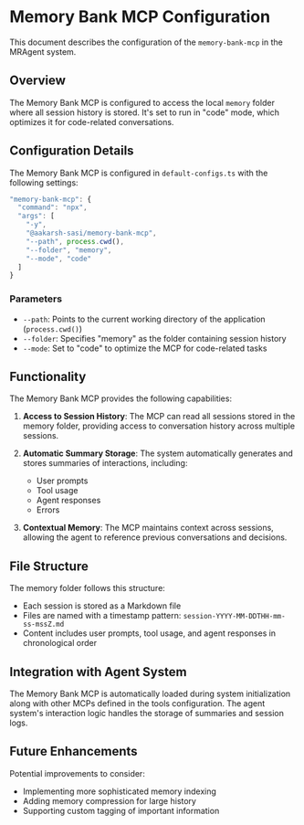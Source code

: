 # Memory Bank MCP Configuration

This document describes the configuration of the `memory-bank-mcp` in the MRAgent system.

## Overview

The Memory Bank MCP is configured to access the local `memory` folder where all session history is stored. It's set to run in "code" mode, which optimizes it for code-related conversations.

## Configuration Details

The Memory Bank MCP is configured in `default-configs.ts` with the following settings:

```typescript
"memory-bank-mcp": {
  "command": "npx",
  "args": [
    "-y",
    "@aakarsh-sasi/memory-bank-mcp",
    "--path", process.cwd(),
    "--folder", "memory",
    "--mode", "code"
  ]
}
```

### Parameters

- `--path`: Points to the current working directory of the application (`process.cwd()`)
- `--folder`: Specifies "memory" as the folder containing session history
- `--mode`: Set to "code" to optimize the MCP for code-related tasks

## Functionality

The Memory Bank MCP provides the following capabilities:

1. **Access to Session History**: The MCP can read all sessions stored in the memory folder, providing access to conversation history across multiple sessions.

2. **Automatic Summary Storage**: The system automatically generates and stores summaries of interactions, including:
   - User prompts
   - Tool usage
   - Agent responses
   - Errors

3. **Contextual Memory**: The MCP maintains context across sessions, allowing the agent to reference previous conversations and decisions.

## File Structure

The memory folder follows this structure:
- Each session is stored as a Markdown file
- Files are named with a timestamp pattern: `session-YYYY-MM-DDTHH-mm-ss-mssZ.md`
- Content includes user prompts, tool usage, and agent responses in chronological order

## Integration with Agent System

The Memory Bank MCP is automatically loaded during system initialization along with other MCPs defined in the tools configuration. The agent system's interaction logic handles the storage of summaries and session logs.

## Future Enhancements

Potential improvements to consider:
- Implementing more sophisticated memory indexing
- Adding memory compression for large history
- Supporting custom tagging of important information